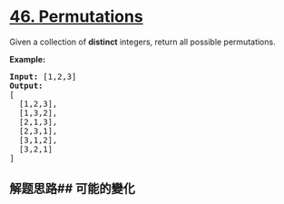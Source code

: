 # [46. Permutations](https://leetcode-cn.com/problems/permutations/)
Given a collection of **distinct** integers, return all possible permutations.

**Example:**


<pre><strong>Input:</strong> [1,2,3]
<strong>Output:</strong>
[
  [1,2,3],
  [1,3,2],
  [2,1,3],
  [2,3,1],
  [3,1,2],
  [3,2,1]
]
</pre>

## 解题思路## 可能的變化